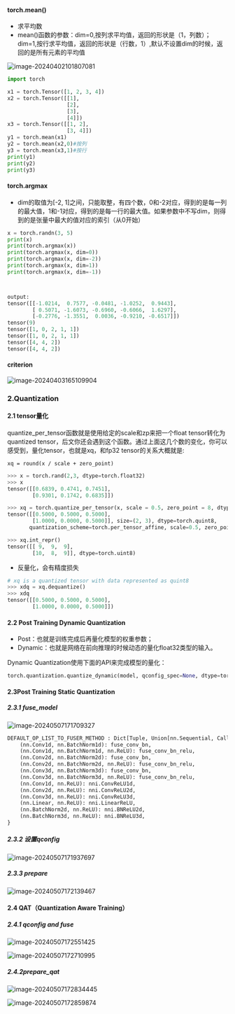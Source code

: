 #### torch.mean()

- 求平均数
- mean()函数的参数：dim=0,按列求平均值，返回的形状是（1，列数）；dim=1,按行求平均值，返回的形状是（行数，1）,默认不设置dim的时候，返回的是所有元素的平均值

![image-20240402101807081](C:\Users\w\AppData\Roaming\Typora\typora-user-images\image-20240402101807081.png)

```python
import torch

x1 = torch.Tensor([1, 2, 3, 4])
x2 = torch.Tensor([[1],
                   [2],
                   [3],
                   [4]])
x3 = torch.Tensor([[1, 2],
                   [3, 4]])
y1 = torch.mean(x1)
y2 = torch.mean(x2,0)#按列
y3 = torch.mean(x3,1)#按行
print(y1)
print(y2)
print(y3)

```

#### torch.argmax

- dim的取值为[-2, 1]之间，只能取整，有四个数，0和-2对应，得到的是每一列的最大值，1和-1对应，得到的是每一行的最大值。如果参数中不写dim，则得到的是张量中最大的值对应的索引（从0开始）

```python
x = torch.randn(3, 5)
print(x)
print(torch.argmax(x))
print(torch.argmax(x, dim=0))
print(torch.argmax(x, dim=-2))
print(torch.argmax(x, dim=1))
print(torch.argmax(x, dim=-1))



output:
tensor([[-1.0214,  0.7577, -0.0481, -1.0252,  0.9443],
        [ 0.5071, -1.6073, -0.6960, -0.6066,  1.6297],
        [-0.2776, -1.3551,  0.0036, -0.9210, -0.6517]])
tensor(9)
tensor([1, 0, 2, 1, 1])
tensor([1, 0, 2, 1, 1])
tensor([4, 4, 2])
tensor([4, 4, 2])
```

#### criterion

![image-20240403165109904](C:\Users\w\AppData\Roaming\Typora\typora-user-images\image-20240403165109904.png)

### 2.Quantization

#### 2.1 tensor量化

quantize_per_tensor函数就是使用给定的scale和zp来把一个float tensor转化为quantized tensor，后文你还会遇到这个函数。通过上面这几个数的变化，你可以感受到，量化tensor，也就是xq，和fp32 tensor的关系大概就是:

```text
xq = round(x / scale + zero_point)
```

```python
>>> x = torch.rand(2,3, dtype=torch.float32) 
>>> x
tensor([[0.6839, 0.4741, 0.7451],
        [0.9301, 0.1742, 0.6835]])

>>> xq = torch.quantize_per_tensor(x, scale = 0.5, zero_point = 8, dtype=torch.quint8)
tensor([[0.5000, 0.5000, 0.5000],
        [1.0000, 0.0000, 0.5000]], size=(2, 3), dtype=torch.quint8,
       quantization_scheme=torch.per_tensor_affine, scale=0.5, zero_point=8)

>>> xq.int_repr()
tensor([[ 9,  9,  9],
        [10,  8,  9]], dtype=torch.uint8)
```

- 反量化，会有精度损失

```python
# xq is a quantized tensor with data represented as quint8
>>> xdq = xq.dequantize()
>>> xdq
tensor([[0.5000, 0.5000, 0.5000],
        [1.0000, 0.0000, 0.5000]])
```

#### 2.2 **Post Training Dynamic Quantization**

- Post：也就是训练完成后再量化模型的权重参数；
- Dynamic：也就是网络在前向推理的时候动态的量化float32类型的输入。

Dynamic Quantization使用下面的API来完成模型的量化：

```python
torch.quantization.quantize_dynamic(model, qconfig_spec=None, dtype=torch.qint8, mapping=None,
```

#### 2.3**Post Training Static Quantization**

##### **2.3.1 fuse_model**

![image-20240507171709327](C:\Users\w\AppData\Roaming\Typora\typora-user-images\image-20240507171709327.png)

```python
DEFAULT_OP_LIST_TO_FUSER_METHOD : Dict[Tuple, Union[nn.Sequential, Callable]] = {
    (nn.Conv1d, nn.BatchNorm1d): fuse_conv_bn,
    (nn.Conv1d, nn.BatchNorm1d, nn.ReLU): fuse_conv_bn_relu,
    (nn.Conv2d, nn.BatchNorm2d): fuse_conv_bn,
    (nn.Conv2d, nn.BatchNorm2d, nn.ReLU): fuse_conv_bn_relu,
    (nn.Conv3d, nn.BatchNorm3d): fuse_conv_bn,
    (nn.Conv3d, nn.BatchNorm3d, nn.ReLU): fuse_conv_bn_relu,
    (nn.Conv1d, nn.ReLU): nni.ConvReLU1d,
    (nn.Conv2d, nn.ReLU): nni.ConvReLU2d,
    (nn.Conv3d, nn.ReLU): nni.ConvReLU3d,
    (nn.Linear, nn.ReLU): nni.LinearReLU,
    (nn.BatchNorm2d, nn.ReLU): nni.BNReLU2d,
    (nn.BatchNorm3d, nn.ReLU): nni.BNReLU3d,
}
```

##### 2.3.2 **设置qconfig**

![image-20240507171937697](C:\Users\w\AppData\Roaming\Typora\typora-user-images\image-20240507171937697.png)

##### 2.3.3 prepare

![image-20240507172139467](C:\Users\w\AppData\Roaming\Typora\typora-user-images\image-20240507172139467.png)

#### 2.4 **QAT（Quantization Aware Training）**

##### 2.4.1 qconfig and fuse

![image-20240507172551425](C:\Users\w\AppData\Roaming\Typora\typora-user-images\image-20240507172551425.png)

![image-20240507172710995](C:\Users\w\AppData\Roaming\Typora\typora-user-images\image-20240507172710995.png)

##### 2.4.2prepare_qat

![image-20240507172834445](C:\Users\w\AppData\Roaming\Typora\typora-user-images\image-20240507172834445.png)

![image-20240507172859874](C:\Users\w\AppData\Roaming\Typora\typora-user-images\image-20240507172859874.png)